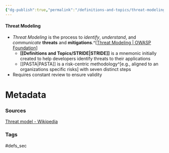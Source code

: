 ```yaml
---
{"dg-publish":true,"permalink":"/definitions-and-topics/threat-modeling/","updated":"2024-04-29T16:03:31.000-07:00"}
---
```


#### Threat Modeling
- *Threat Modeling* is the process to *identify*, *understand*, and *communicate* **threats** and **mitigations**.^[[Threat Modeling | OWASP Foundation](https://owasp.org/www-community/Threat_Modeling)]
	- **[[Definitions and Topics/STRIDE\|STRIDE]]** is a mnemonic initially created to help developers identify threats to their applications
	- [[PASTA\|PASTA]] is a risk-centric methodology^[e.g., aligned to an organizations specific risks] with seven distinct steps
- Requires constant review to ensure validity 




# Metadata

### Sources
[Threat model - Wikipedia](https://en.wikipedia.org/wiki/Threat_model)

### Tags
#defs_sec 